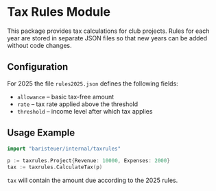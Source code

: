 # Tax Rules Module

This package provides tax calculations for club projects. Rules for each year
are stored in separate JSON files so that new years can be added without code
changes.

## Configuration

For 2025 the file `rules2025.json` defines the following fields:

- `allowance`  – basic tax-free amount
- `rate`       – tax rate applied above the threshold
- `threshold`  – income level after which tax applies

## Usage Example

```go
import "baristeuer/internal/taxrules"

p := taxrules.Project{Revenue: 10000, Expenses: 2000}
tax := taxrules.CalculateTax(p)
```

`tax` will contain the amount due according to the 2025 rules.
